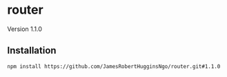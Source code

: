 # router

Version 1.1.0
## Installation

``` console
npm install https://github.com/JamesRobertHugginsNgo/router.git#1.1.0
```
